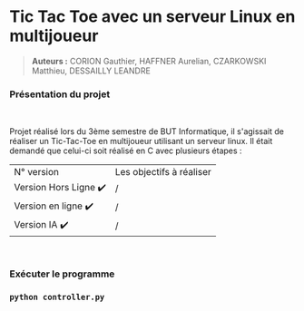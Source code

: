 # Tic Tac Toe avec un serveur Linux en multijoueur


> **Auteurs :** CORION Gauthier, HAFFNER Aurelian, CZARKOWSKI Matthieu, DESSAILLY LEANDRE


### **Présentation du projet** 
<br>
<p>
Projet réalisé lors du 3ème semestre de BUT Informatique, il s'agissait de réaliser un Tic-Tac-Toe en multijoueur utilisant un serveur linux. 
Il était demandé que celui-ci soit réalisé en C avec plusieurs étapes :

<table>
    <thead>
        <tr>
    </thead>
    <tbody>
        <tr>
            <td>N° version<br>
            <td align="center">Les objectifs à réaliser</td>
        </tr>
        <tr>
            <td>Version Hors Ligne ✔️<br>
            <td>/</td>
        </tr>
        <tr>
            <td>Version en ligne ✔️
            <td>/</td>
        </tr>
        <tr>
            <td>Version IA ✔️
            <td>/</td>
        </tr>
        </tbody>
</table>

</p>
<br>

### **Exécuter le programme** ###


### `python controller.py`


